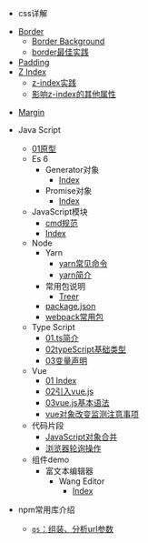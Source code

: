 *  css详解
  - [Border](前端技术/css详解/border/border.md)
    * [Border Background](前端技术/css详解/border/border_background.md)
    * [border最佳实践](前端技术/css详解/border/border最佳实践.md)
  - [Padding](前端技术/css详解/padding/padding.md)
  - [Z Index](前端技术/css详解/z-index/z-index.md)
    * [z-index实践](前端技术/css详解/z-index/z-index实践.md)
    * [影响z-index的其他属性](前端技术/css详解/z-index/影响z-index的其他属性.md)
  * [Margin](前端技术/css详解/margin.md)
  
* Java Script

  - [01原型](前端技术/JavaScript/01原型/01原型.md)
  - Es 6
    - Generator对象
      * [Index](前端技术/JavaScript/es6/Generator对象/index.md)
    - Promise对象
      * [Index](前端技术/JavaScript/es6/Promise对象/index.md)
  - JavaScript模块
    * [cmd规范](前端技术/JavaScript/JavaScript模块/cmd规范.md)
    * [Index](前端技术/JavaScript/JavaScript模块/index.md)
  - Node
    - Yarn
      * [yarn常见命令](前端技术/JavaScript/node/yarn/yarn常见命令.md)
      * [yarn简介](前端技术/JavaScript/node/yarn/yarn简介.md)
    - 常用包说明
      * [Treer](前端技术/JavaScript/node/常用包说明/treer.md)
    * [package.json](前端技术/JavaScript/node/package.json.md)
    * [webpack常用包](前端技术/JavaScript/node/webpack常用包.md)
  - Type Script
    * [01.ts简介](前端技术/JavaScript/typeScript/01.ts简介.md)
    * [02typeScript基础类型](前端技术/JavaScript/typeScript/02typeScript基础类型.md)
    * [03变量声明](前端技术/JavaScript/typeScript/03变量声明.md)
  - Vue
    * [01 Index](前端技术/JavaScript/vue/01index.md)
    * [02引入vue.js](前端技术/JavaScript/vue/02引入vue.js.md)
    * [03vue.js基本语法](前端技术/JavaScript/vue/03vue.js基本语法.md)
    * [vue对象改变监测注意事项](前端技术/JavaScript/vue/vue对象改变监测注意事项.md)
  - 代码片段
    - [JavaScript对象合并](前端技术/JavaScript/代码片段/JavaScript对象合并/readme.md)
    * [浏览器轮询操作](前端技术/JavaScript/代码片段/浏览器轮询操作.md)
  - 组件demo
    - 富文本编辑器
      - Wang Editor
        * [Index](前端技术/JavaScript/组件demo/富文本编辑器/wangEditor/index.md)
* npm常用库介绍
	* [`qs`：组装、分析url参数](前端技术/npmlib/qs.md)
